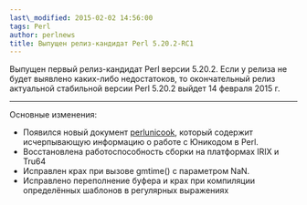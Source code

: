 ```yaml
---
last\_modified: 2015-02-02 14:56:00
tags: Perl
author: perlnews
title: Выпущен релиз-кандидат Perl 5.20.2-RC1
---
```


Выпущен первый релиз-кандидат Perl версии 5.20.2. Если у релиза не будет
выявлено каких-либо недостатоков, то окончательный релиз актуальной стабильной
версии Perl 5.20.2 выйдет 14 февраля 2015 г.

---

Основные изменения:

* Появился новый документ
[perlunicook](https://metacpan.org/pod/release/SHAY/perl-5.20.2-RC1/pod/perlunicook.pod),
который содержит исчерпывающую информацию о работе с Юникодом в Perl.
* Восстановлена работоспособность сборки на платформах IRIX и Tru64
* Исправлен крах при вызове gmtime() с параметром NaN.
* Исправлено переполнение буфера и крах при компиляции определённых шаблонов в
  регулярных выражениях


